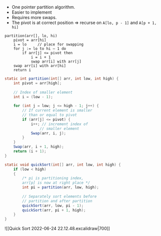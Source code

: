 
- One pointer partition algorithm.
- Easier to implement
- Requires more swaps.
- The pivot is at correct position => recurse on `A[lo, p - 1]` and `A[p + 1, hi]`

```Pseudo
partition(arr[], lo, hi) 
    pivot = arr[hi]
    i = lo     // place for swapping
    for j := lo to hi – 1 do
        if arr[j] <= pivot then
            i = i + 1 
            swap arr[i] with arr[j]
    swap arr[i] with arr[hi]
    return i
```

```Java
static int partition(int[] arr, int low, int high) {
	int pivot = arr[high];
	
	// Index of smaller element
	int i = (low - 1);
	
	for (int j = low; j <= high - 1; j++) {
		// If current element is smaller
		// than or equal to pivot
		if (arr[j] <= pivot) {
			i++; // increment index of
				// smaller element
			Swap(arr, i, j);
		}
	}
	Swap(arr, i + 1, high);
	return (i + 1);
}

static void quickSort(int[] arr, int low, int high) {
	if (low < high)
	{
		/* pi is partitioning index,
		arr[p] is now at right place */
		int pi = partition(arr, low, high);
		
		// Separately sort elements before
		// partition and after partition
		quickSort(arr, low, pi - 1);
		quickSort(arr, pi + 1, high);
	}
}
```

![[Quick Sort 2022-06-24 22.12.48.excalidraw|700]]